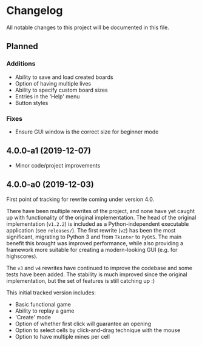 # Changelog

All notable changes to this project will be documented in this file.


## Planned

### Additions
 - Ability to save and load created boards
 - Option of having multiple lives
 - Ability to specify custom board sizes
 - Entries in the 'Help' menu
 - Button styles

### Fixes
 - Ensure GUI window is the correct size for beginner mode


## 4.0.0-a1 (2019-12-07)
 - Minor code/project improvements


## 4.0.0-a0 (2019-12-03)

First point of tracking for rewrite coming under version 4.0.

There have been multiple rewrites of the project, and none have yet caught up with functionality of the original implementation. The head of the original implementation (`v1.2.2`) is included as a Python-independent executable application (see `releases/`). The first rewrite (`v2`) has been the most significant, migrating to Python 3 and from `Tkinter` to `PyQt5`. The main benefit this brought was improved performance, while also providing a framework more suitable for creating a modern-looking GUI (e.g. for highscores).

The `v3` and `v4` rewrites have continued to improve the codebase and some tests have been added. The stability is much improved since the original implementation, but the set of features is still catching up :)

This initial tracked version includes:
 - Basic functional game
 - Ability to replay a game
 - 'Create' mode
 - Option of whether first click will guarantee an opening
 - Option to select cells by click-and-drag technique with the mouse
 - Option to have multiple mines per cell
